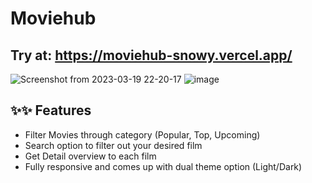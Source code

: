 # Moviehub

## Try at: https://moviehub-snowy.vercel.app/

![Screenshot from 2023-03-19 22-20-17](https://user-images.githubusercontent.com/61145586/226191752-2e81d5c6-f0d0-458a-a060-42b827972b1a.png)
![image](https://user-images.githubusercontent.com/61145586/226192022-2d70ca03-83f3-4a30-91df-72a739e81126.png)




## ✨✨ Features 
- Filter Movies through category (Popular, Top, Upcoming)
- Search option to filter out your desired film
- Get Detail overview to each film
- Fully responsive and comes up with dual theme option (Light/Dark)
